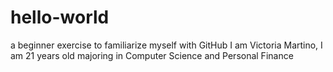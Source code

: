 # hello-world
a  beginner exercise to familiarize myself with GitHub
I am Victoria Martino, I am 21 years old majoring in Computer Science and Personal Finance
